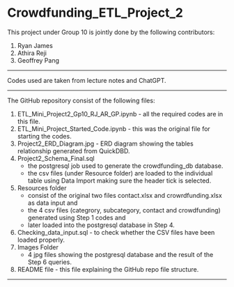 # Crowdfunding_ETL_Project_2

This project under Group 10 is jointly done by the following contributors:
1. Ryan James
2. Athira Reji
3. Geoffrey Pang

---------------------------------------------------------------------------------------------------------------------------------------------------------------------------------------------------------------------------------------------------------------------------------------------------------------------------------------------------------------------------------------------------------------------------------

Codes used are taken from lecture notes and ChatGPT.

---------------------------------------------------------------------------------------------------------------------------------------------------------------------------------------------------------------------------------------------------------------------------------------------------------------------------------------------------------------------------------------------------------------------------------

The GitHub repository consist of the following files:
1. ETL_Mini_Project2_Gp10_RJ_AR_GP.ipynb - all the required codes are in this file.
2. ETL_Mini_Project_Started_Code.ipynb - this was the original file for starting the codes.
3. Project2_ERD_Diagram.jpg - ERD diagram showing the tables relationship generated from QuickDBD.
4. Project2_Schema_Final.sql 
    - the postgresql job used to generate the crowdfunding_db database.
    - the csv files (under Resource folder) are loaded to the individual table using Data Import making sure the header tick is selected.
5. Resources folder 
    - consist of the original two files contact.xlsx and crowrdfunding.xlsx as data input and 
    - the 4 csv files (categrory, subcategory, contact and crowdfunding) generated using Step 1 codes and
    - later loaded into the postgresql database in Step 4.
6. Checking_data_input.sql - to check whether the CSV files have been loaded properly.
7. Images Folder 
    - 4 jpg files showing the postgresql database and the result of the Step 6 queries.
8. README file - this file explaining the GitHub repo file structure.

---------------------------------------------------------------------------------------------------------------------------------------------------------------------------------------------------------------------------------------------------------------------------------------------------------------------------------------------------------------------------------------------------------------------------------
